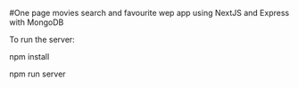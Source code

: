 #One page movies search and favourite wep app using NextJS and Express with MongoDB

To run the server:

npm install

npm run server
